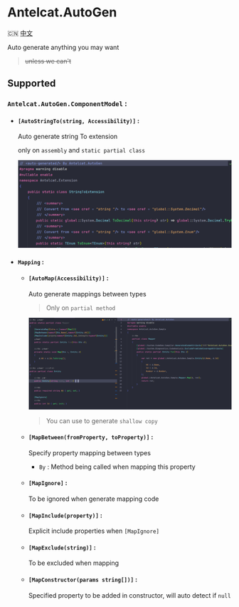 # Antelcat.AutoGen

🇨🇳 [中文](./README.zh.md)

Auto generate anything you may want
> ~~unless we can't~~

## Supported

### `Antelcat.AutoGen.ComponentModel` :  

+ #### `[AutoStringTo(string, Accessibility)]` :  

    Auto generate string To extension

    only on `assembly` and `static partial class`

    ![AutoStringTo](./docs/GenerateStringTo.png)

+ #### `Mapping` :  

  + #### `[AutoMap(Accessibility)]` :  

    Auto generate mappings between types

    > Only on `partial method`

    ![AutoMapTo](./docs/GenerateMap.png)

    > You can use to generate `shallow copy`

  + #### `[MapBetween(fromProperty, toProperty)]` :  

    Specify property mapping between types

    + `By` : Method being called when mapping this property

  + #### `[MapIgnore]` :  

    To be ignored when generate mapping code

  + #### `[MapInclude(property)]` :  

    Explicit include properties when `[MapIgnore]`

  + #### `[MapExclude(string)]` :  

    To be excluded when mapping

  + #### `[MapConstructor(params string[])]` :  

    Specified property to be added in constructor, will auto detect if `null`
